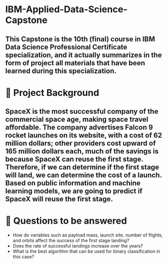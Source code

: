# IBM-Applied-Data-Science-Capstone
## This Capstone is the 10th (final) course in IBM Data Science Professional Certificate specialization, and it actually summarizes in the form of project all materials that have been learned during this specialization.
# 📄 Project Background
## SpaceX is the most successful company of the commercial space age, making space travel affordable. The company advertises Falcon 9 rocket launches on its website, with a cost of 62 million dollars; other providers cost upward of 165 million dollars each, much of the savings is because SpaceX can reuse the first stage. Therefore, if we can determine if the first stage will land, we can determine the cost of a launch. Based on public information and machine learning models, we are going to predict if SpaceX will reuse the first stage.
# 📄 Questions to be answered
* How do variables such as payload mass, launch site, number of flights, and orbits affect the success of the first stage landing?
* Does the rate of successful landings increase over the years?
* What is the best algorithm that can be used for binary classification in this case?
